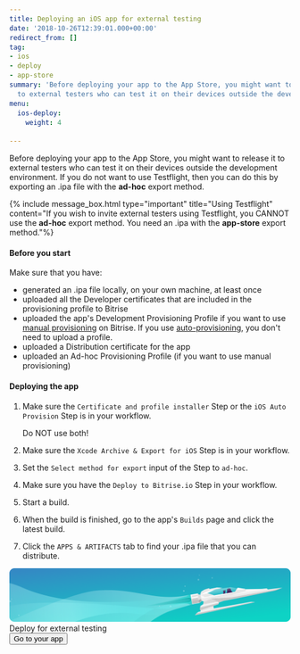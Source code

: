 ```yaml
---
title: Deploying an iOS app for external testing
date: '2018-10-26T12:39:01.000+00:00'
redirect_from: []
tag:
- ios
- deploy
- app-store
summary: 'Before deploying your app to the App Store, you might want to release it
  to external testers who can test it on their devices outside the development environment. '
menu:
  ios-deploy:
    weight: 4

---
```

Before deploying your app to the App Store, you might want to release it to external testers who can test it on their devices outside the development environment. If you do not want to use Testflight, then you can do this by exporting an .ipa file with the **ad-hoc** export method.

{% include message_box.html type="important" title="Using Testflight" content="If you wish to invite external testers using Testflight, you CANNOT use the **ad-hoc** export method. You need an .ipa with the **app-store** export method."%}

#### Before you start

Make sure that you have:

* generated an .ipa file locally, on your own machine, at least once
* uploaded all the Developer certificates that are included in the provisioning profile to Bitrise
* uploaded the app's Development Provisioning Profile if you want to use [manual provisioning](/code-signing/ios-code-signing/ios-manual-provisioning/) on Bitrise. If you use [auto-provisioning](), you don't need to upload a profile.
* uploaded a Distribution certificate for the app
* uploaded an Ad-hoc Provisioning Profile (if you want to use manual provisioning)

#### Deploying the app

1. Make sure the `Certificate and profile installer` Step or the `iOS Auto Provision` Step is in your workflow.

   Do NOT use both!
2. Make sure the `Xcode Archive & Export for iOS` Step is in your workflow.
3. Set the `Select method for export` input of the Step to `ad-hoc`.
4. Make sure you have the `Deploy to Bitrise.io` Step in your workflow.
5. Start a build.
6. When the build is finished, go to the app's `Builds` page and click the latest build.
7. Click the `APPS & ARTIFACTS` tab to find your .ipa file that you can distribute.

<div class="banner">
	<img src="/assets/images/banner-bg-888x170.png" style="border: none;">
	<div class="deploy-text">Deploy for external testing</div>
	<a target="_blank" href="https://app.bitrise.io/dashboard/builds"><button class="button">Go to your app</button></a>
</div>